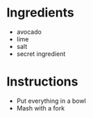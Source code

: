 # Ingredients
- avocado
- lime
- salt
- secret ingredient
# Instructions
- Put everything in a bowl
- Mash with a fork
